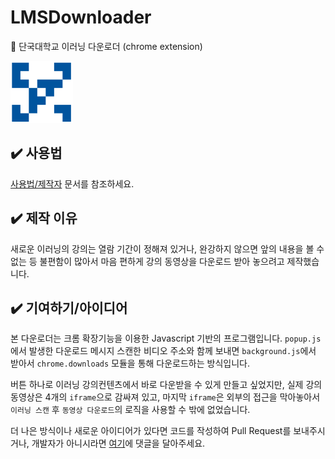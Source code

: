 # LMSDownloader
🐻 단국대학교 이러닝 다운로더 (chrome extension)


![dankook-logo](icon.png)

## ✔️ 사용법
[사용법/제작자](https://github.com/zinirun/LMSDownloader/howtouse/index.html) 문서를 참조하세요.

## ✔️ 제작 이유
새로운 이러닝의 강의는 열람 기간이 정해져 있거나, 완강하지 않으면 앞의 내용을 볼 수 없는 등 불편함이 많아서 마음 편하게 강의 동영상을 다운로드 받아 놓으려고 제작했습니다.

## ✔️ 기여하기/아이디어
본 다운로더는 크롬 확장기능을 이용한 Javascript 기반의 프로그램입니다. `popup.js`에서 발생한 다운로드 메시지 스캔한 비디오 주소와 함께 보내면 `background.js`에서 받아서 `chrome.downloads` 모듈을 통해 다운로드하는 방식입니다.

버튼 하나로 이러닝 강의컨텐츠에서 바로 다운받을 수 있게 만들고 싶었지만, 실제 강의 동영상은 4개의 `iframe`으로 감싸져 있고, 마지막 `iframe`은 외부의 접근을 막아놓아서 `이러닝 스캔` 후 `동영상 다운로드`의 로직을 사용할 수 밖에 없었습니다.

더 나은 방식이나 새로운 아이디어가 있다면 코드를 작성하여 Pull Request를 보내주시거나, 개발자가 아니시라면 [여기](https://zinirun.github.io/2020/09/07/project-dku-lms-downloader/)에 댓글을 달아주세요.